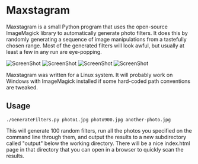 Maxstagram
==========

Maxstagram is a small Python program that uses the open-source ImageMagick
library to automatically generate photo filters. It does this by randomly
generating a sequence of image manipulations from a tastefully chosen
range. Most of the generated filters will look awful, but usually at least
a few in any run are eye-popping.

![ScreenShot](http://maxstagram.com/featured/featured-17.jpg)
![ScreenShot](http://maxstagram.com/featured/featured-2.jpg)
![ScreenShot](http://maxstagram.com/featured/featured-11.jpg)
![ScreenShot](http://maxstagram.com/featured/featured-5.jpg)

Maxstagram was written for a Linux system. It will probably work on Windows
with ImageMagick installed if some hard-coded path conventions are tweaked.

Usage
-----

    ./GenerateFilters.py photo1.jpg photo900.jpg another-photo.jpg

This will generate 100 random filters, run all the photos you specified
on the command line through them, and output the results to a new
subdirectory called "output" below the working directory. There will
be a nice index.html page in that directory that you can open in a
browser to quickly scan the results.
